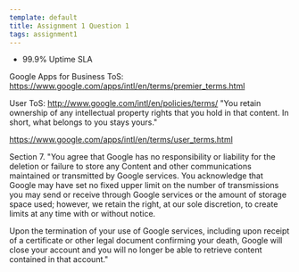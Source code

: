 ```yaml
---
template: default
title: Assignment 1 Question 1
tags: assignment1
---
```


* 99.9% Uptime SLA

Google Apps for Business ToS:
https://www.google.com/apps/intl/en/terms/premier_terms.html

User ToS:
http://www.google.com/intl/en/policies/terms/
"You retain ownership of any intellectual property rights that you hold in that
content. In short, what belongs to you stays yours."

https://www.google.com/apps/intl/en/terms/user_terms.html

Section 7.
"You agree that Google has no responsibility or liability for the deletion or
failure to store any Content and other communications maintained or transmitted
by Google services. You acknowledge that Google may have set no fixed upper
limit on the number of transmissions you may send or receive through Google
services or the amount of storage space used; however, we retain the right, at
our sole discretion, to create limits at any time with or without notice.

Upon the termination of your use of Google services, including upon receipt of
a certificate or other legal document confirming your death, Google will close
your account and you will no longer be able to retrieve content contained in
that account."
